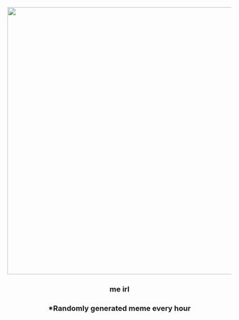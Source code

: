 <p align="center">
        <img src="https://i.imgur.com/6eENwJB.jpg" width="600" height="600">
        </p>
        <h3 align="center">me irl</h3>
        <h3 align="center">*Randomly generated meme every hour</h3>
    